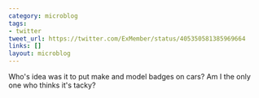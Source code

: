 ```yaml
---
category: microblog
tags:
- twitter
tweet_url: https://twitter.com/ExMember/status/405350581385969664
links: []
layout: microblog
---
```

Who's idea was it to put make and model badges on cars? Am I the only one who thinks it's tacky?
